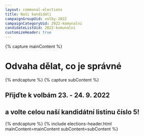 ```yaml
---
layout: communal-elections
title: Naši kandidáti
campaignGroupUid: volby-2022
campaignCategoryUid: 2022-komunalni
candidateListUid: 2022-komunalni
customizeHeader: true
---
```


{% capture mainContent %}
  <h1 class="head-alt-lg md:head-alt-xl text-center">Odvaha dělat, co je správné</h1>
{% endcapture %}
{% capture subContent %}
  <h2 class="head-xs md:head-base mt-2 text-center"><strong>Přijďte k volbám 23. - 24. 9. 2022</strong></h2>
  <h2 class="head-xs md:head-base mt-2 text-center"><strong>a volte celou naší kandidátní listinu číslo 5!</strong></h2>
{% endcapture %}
{% include elections-header.html mainContent=mainContent subContent=subContent %}
